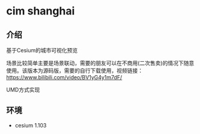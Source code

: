 # cim shanghai

## 介绍

基于Cesium的城市可视化预览

场景比较简单主要是场景联动，需要的朋友可以在不商用(二次售卖)的情况下随意使用。该版本为源码版，需要的自行下载使用，视频链接：https://www.bilibili.com/video/BV1yG4y1m7dF/

UMD方式实现

## 环境
- cesium 1.103
